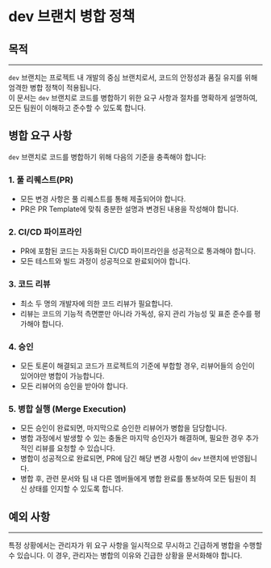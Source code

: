 # dev 브랜치 병합 정책


## 목적

---

`dev` 브랜치는 프로젝트 내 개발의 중심 브랜치로서, 코드의 안정성과 품질 유지를 위해 엄격한 병합 정책이 적용됩니다.  
이 문서는 `dev` 브랜치로 코드를 병합하기 위한 요구 사항과 절차를 명확하게 설명하여, 모든 팀원이 이해하고 준수할 수 있도록 합니다.


## 병합 요구 사항
`dev` 브랜치로 코드를 병합하기 위해 다음의 기준을 충족해야 합니다:

### 1. 풀 리퀘스트(PR)
- 모든 변경 사항은 풀 리퀘스트를 통해 제출되어야 합니다.
- PR은 PR Template에 맞춰 충분한 설명과 변경된 내용을 작성해야 합니다.

### 2. CI/CD 파이프라인
- PR에 포함된 코드는 자동화된 CI/CD 파이프라인을 성공적으로 통과해야 합니다.
- 모든 테스트와 빌드 과정이 성공적으로 완료되어야 합니다.

### 3. 코드 리뷰
- 최소 두 명의 개발자에 의한 코드 리뷰가 필요합니다.
- 리뷰는 코드의 기능적 측면뿐만 아니라 가독성, 유지 관리 가능성 및 표준 준수를 평가해야 합니다.

### 4. 승인
- 모든 토론이 해결되고 코드가 프로젝트의 기준에 부합할 경우, 리뷰어들의 승인이 있어야만 병합이 가능합니다.
- 모든 리뷰어의 승인을 받아야 합니다.

### 5. 병합 실행 (Merge Execution)
- 모든 승인이 완료되면, 마지막으로 승인한 리뷰어가 병합을 담당합니다.
- 병합 과정에서 발생할 수 있는 충돌은 마지막 승인자가 해결하며, 필요한 경우 추가적인 리뷰를 요청할 수 있습니다.
- 병합이 성공적으로 완료되면, PR에 담긴 해당 변경 사항이 `dev` 브랜치에 반영됩니다.
- 병합 후, 관련 문서와 팀 내 다른 멤버들에게 병합 완료를 통보하여 모든 팀원이 최신 상태를 인지할 수 있도록 합니다.  

## 예외 사항
---
특정 상황에서는 관리자가 위 요구 사항을 일시적으로 무시하고 긴급하게 병합을 수행할 수 있습니다. 
이 경우, 관리자는 병합의 이유와 긴급한 상황을 문서화해야 합니다.